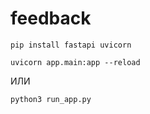 # feedback
```
pip install fastapi uvicorn
```
```
uvicorn app.main:app --reload
```
ИЛИ
```
python3 run_app.py
```